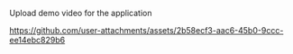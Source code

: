 Upload demo video for the application

https://github.com/user-attachments/assets/2b58ecf3-aac6-45b0-9ccc-ee14ebc829b6
